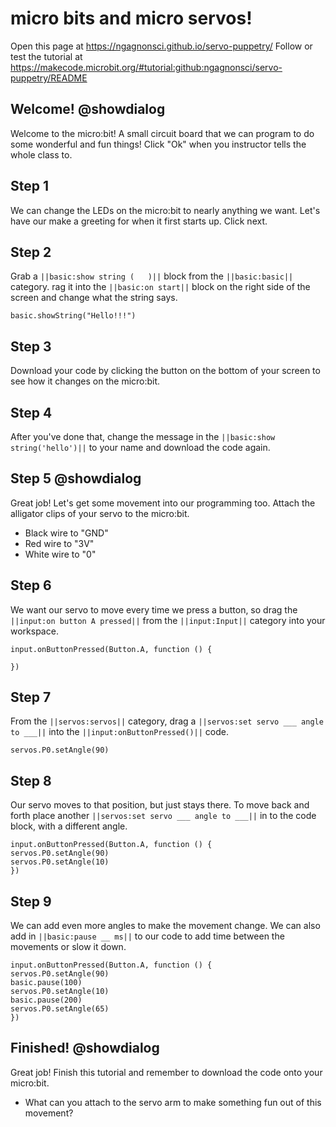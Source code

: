 # micro bits and micro servos!
Open this page at https://ngagnonsci.github.io/servo-puppetry/
Follow or test the tutorial at https://makecode.microbit.org/#tutorial:github:ngagnonsci/servo-puppetry/README

## Welcome! @showdialog
Welcome to the micro:bit! A small circuit board that we can program to do some wonderful and fun things!
Click "Ok" when you instructor tells the whole class to.

## Step 1 
We can change the LEDs on the micro:bit to nearly anything we want. Let's have our make a greeting for when it first starts up. Click next.


## Step 2
Grab a ``||basic:show string (   )||`` block from the ``||basic:basic||`` category. rag it into the ``||basic:on start||`` block on the right side of the screen and change what the string says.
```blocks
basic.showString("Hello!!!")
```

## Step 3
Download your code by clicking the button on the bottom of your screen to see how it changes on the micro:bit.

## Step 4
After you've done that, change the message in the ``||basic:show string('hello')||`` to your name and download the code again.

## Step 5 @showdialog
Great job! Let's get some movement into our programming too. Attach the alligator clips of your servo to the micro:bit.
* Black wire to "GND" 
* Red wire to "3V"
* White wire to "0"

## Step 6
We want our servo to move every time we press a button, so drag the ``||input:on button A pressed||`` from the ``||input:Input||`` category into your workspace.
```blocks
input.onButtonPressed(Button.A, function () {
	
})
```
## Step 7 
From the ``||servos:servos||`` category, drag a ``||servos:set servo ___ angle to ___||`` into the ``||input:onButtonPressed()||`` code.
```blocks
servos.P0.setAngle(90)
```

## Step 8
Our servo moves to that position, but just stays there. To move back and forth place another ``||servos:set servo ___ angle to ___||`` in to the code block, with a different angle.
```blocks
input.onButtonPressed(Button.A, function () {
servos.P0.setAngle(90)
servos.P0.setAngle(10)	
})
```

## Step 9
We can add even more angles to make the movement change. We can also add in ``||basic:pause __ ms||`` to our code to add time between the movements or slow it down.
```blocks
input.onButtonPressed(Button.A, function () {
servos.P0.setAngle(90)
basic.pause(100)
servos.P0.setAngle(10)
basic.pause(200)
servos.P0.setAngle(65)
})
```

## Finished! @showdialog
Great job! Finish this tutorial and remember to download the code onto your micro:bit. 
* What can you attach to the servo arm to make something fun out of this movement?